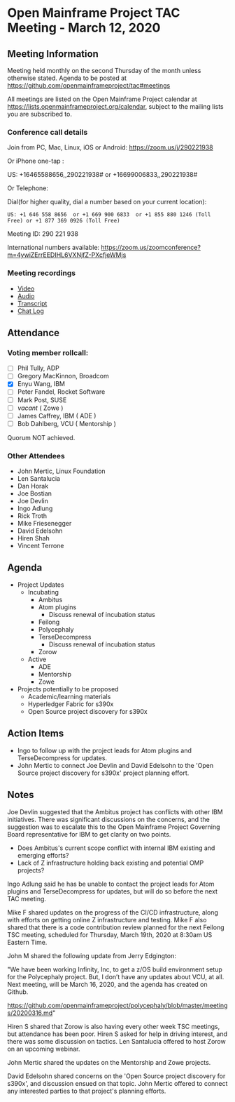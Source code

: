 # Open Mainframe Project TAC Meeting - March 12, 2020

## Meeting Information

Meeting held monthly on the second Thursday of the month unless otherwise stated. Agenda to be posted at https://github.com/openmainframeproject/tac#meetings

All meetings are listed on the Open Mainframe Project calendar at https://lists.openmainframeproject.org/calendar, subject to the mailing lists you are subscribed to.

### Conference call details

Join from PC, Mac, Linux, iOS or Android: https://zoom.us/j/290221938

Or iPhone one-tap :

US: +16465588656,,290221938#  or +16699006833,,290221938#

Or Telephone:

Dial(for higher quality, dial a number based on your current location):

    US: +1 646 558 8656  or +1 669 900 6833  or +1 855 880 1246 (Toll Free) or +1 877 369 0926 (Toll Free)

Meeting ID: 290 221 938

International numbers available: https://zoom.us/zoomconference?m=4ywiZErrEEDIHL6VXNjfZ-PXcfjeWMjs

### Meeting recordings

* [Video](20200312-video.mp4)
* [Audio](20200312-audio.m4a)
* [Transcript](20200312-transcript.vtt)
* [Chat Log](20200312-chatlog.txt)

## Attendance

### Voting member rollcall:

- [ ] Phil Tully, ADP
- [ ] Gregory MacKinnon, Broadcom
- [X] Enyu Wang, IBM
- [ ] Peter Fandel, Rocket Software
- [ ] Mark Post, SUSE
- [ ] _vacant_ ( Zowe )
- [ ] James Caffrey, IBM ( ADE )
- [ ] Bob Dahlberg, VCU ( Mentorship )

Quorum NOT achieved.

### Other Attendees

* John Mertic, Linux Foundation
* Len Santalucia
* Dan Horak
* Joe Bostian
* Joe Devlin
* Ingo Adlung
* Rick Troth
* Mike Friesenegger
* David Edelsohn
* Hiren Shah
* Vincent Terrone

## Agenda

* Project Updates
  * Incubating
    * Ambitus
    * Atom plugins
      * Discuss renewal of incubation status
    * Feilong
    * Polycephaly
    * TerseDecompress
      * Discuss renewal of incubation status
    * Zorow
  * Active
    * ADE
    * Mentorship
    * Zowe
* Projects potentially to be proposed
  * Academic/learning materials
  * Hyperledger Fabric for s390x
  * Open Source project discovery for s390x

## Action Items

- Ingo to follow up with the project leads for Atom plugins and TerseDecompress for updates.
- John Mertic to connect Joe Devlin and David Edelsohn to the 'Open Source project discovery for s390x' project planning effort.

## Notes

Joe Devlin suggested that the Ambitus project has conflicts with other IBM initiatives. There was significant discussions on the concerns, and the suggestion was to escalate this to the Open Mainframe Project Governing Board representative for IBM to get clarity on two points.

- Does Ambitus's current scope conflict with internal IBM existing and emerging efforts?
- Lack of Z infrastructure holding back existing and potential OMP projects?

Ingo Adlung said he has be unable to contact the project leads for Atom plugins and TerseDecompress for updates, but will do so before the next TAC meeting.

Mike F shared updates on the progress of the CI/CD infrastructure, along with efforts on getting online Z infrastructure and testing. Mike F also shared that there is a code contribution review planned for the next Feilong TSC meeting, scheduled for Thursday, March 19th, 2020 at 8:30am US Eastern Time.

John M shared the following update from Jerry Edgington:

"We have been working Infinity, Inc, to get a z/OS build environment setup for the Polycephaly project.  But, I don’t have any updates about VCU, at all.  Next meeting, will be March 16, 2020, and the agenda has created on Github.

https://github.com/openmainframeproject/polycephaly/blob/master/meetings/20200316.md"

Hiren S shared that Zorow is also having every other week TSC meetings, but attendance has been poor. Hiren S asked for help in driving interest, and there was some discussion on tactics. Len Santalucia offered to host Zorow on an upcoming webinar.

John Mertic shared the updates on the Mentorship and Zowe projects.

David Edelsohn shared concerns on the 'Open Source project discovery for s390x', and discussion ensued on that topic. John Mertic offered to connect any interested parties to that project's planning efforts.
